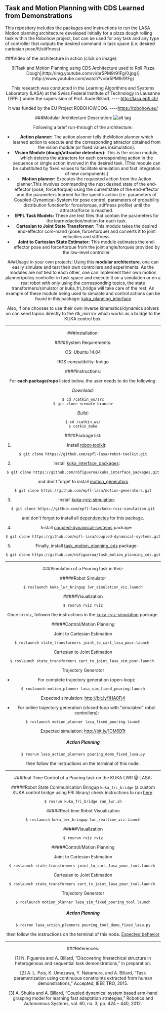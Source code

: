 ## Task and Motion Planning with CDS Learned from Demonstrations
This repository includes the packages and instructions to run the LASA Motion planning architecture developed initially for a pizza dough rolling task within the Robohow project, but can be used for any task and any type of controller that outputs the desired command in task space (i.e. desired cartesian pose/ft/stiffness)

###Video of the architecture in action (click on image):
<div style="text-align:center">
[![Task and Motion Planning using CDS Architecture used to Roll Pizza Dough](http://img.youtube.com/vi/br5PM9r91Fg/0.jpg)](http://www.youtube.com/watch?v=br5PM9r91Fg)

This research was conducted in the Learning Algorithms and Systems Laboratory (LASA) at the Swiss Federal Institute of Technology in Lausanne (EPFL) under the supervision of Prof. Aude Billard.  ---- http://lasa.epfl.ch/

It was funded by the EU Project ROBOHOW.COG. ----https://robohow.eu/

###Modular Architecture Description:
![alt tag](https://cloud.githubusercontent.com/assets/761512/10681561/a4dfd458-792a-11e5-973b-0c196fbf9277.png)

Following a brief run-through of the architecture:

  - **Action  planner:** The  action  planner  tells  theMotion  planner which  learned  action  to execute and the corresponding attractor obtained from the vision module (or fixed values insimulation).
  - **Vision Module (dough/attractor detectors):** This is the vision module, which detects the attractors for each corresponding action in the sequence or single action involved in the desired task.  (This module can be substituted by fixed values to facilitate simulation and fast integration of new components.)
  - **Motion planner:** Executes the requested action from the Action planner.This involves commanding the next desired state of the end-effector (pose, force/torque) using the currentstate of the end-effector and the parameters learned for the specifc action (i.e.  parameters of Coupled-Dynamical-System for pose control, parameters of probability distribution functionfor force/torque, stiffness profile) until the attractor/force is reached.
  - **EPFL  Task  Models:** These  are  text  files  that  contain  the  parameters  for  the  learnedaction/motion for each task.
  - **Cartesian to Joint State Transformer:** This module takes the desired end-effector com-mand (pose, force/torque) and converts it to joint velocities and stiffness.
  - **Joint to Cartesian State Estimator:** This module estimates the end-effector pose and force/torque from the joint angle/torques provided by the low-level controller.
  
###Usage in your own projects:
Using this **modular architecture**, one can easily simulate and test their own controllers and experiments. As the modules are not tied to each other, one can implement their own motion planner/policy controller in task space and execute it on a simulation or on a real robot with only using the corresponding topics, the state transformers/simulator or kuka_fri_bridge will take care of the rest. An example of these module being used to simulate and control actions can be found in this package:  [kuka_planning_interface ](https://github.com/gpldecha/kuka_planning_interface )

Also, if one chooses to use their own inverse kinematics/dynamics solvers on can send topics directly to the rtk_mirrror which works as a bridge to the KUKA control box. 

---
###Installation:

####System Requirements:

OS: Ubuntu 14.04

ROS compatibility: Indigo

####Instructions:

For **each package/repo** listed below, the user needs to do the following:

*Download:*
```
$ cd /catkin_ws/src
$ git clone <remote branch>
```
*Build:*
```
$ cd /catkin_ws/
$ catkin_make
```
####Package list:
  1. Install [robot-toolkit](https://github.com/epfl-lasa/robot-toolkit):
  ```
  $ git clone https://github.com/epfl-lasa/robot-toolkit.git
  ```

  2. Install [kuka_interface_packages](https://github.com/nbfigueroa/kuka_interface_packages):
  ```
  $ git clone https://github.com/nbfigueroa/kuka_interface_packages.git
  ```
  and don't forget to install [motion_generators](https://github.com/epfl-lasa/motion-generators) 
  ```
  $ git clone https://github.com/epfl-lasa/motion-generators.git
  ```

  3. Install [kuka-rviz-simulation](https://github.com/epfl-lasa/kuka-rviz-simulation):
  ```
  $ git clone https://github.com/epfl-lasa/kuka-rviz-simulation.git
  ```
  and don't forget to install all [dependencies](https://github.com/epfl-lasa/kuka-rviz-simulation) for this package.

  4. Install [coupled-dynamical-systems](https://github.com/epfl-lasa/coupled-dynamical-systems) package:
  ```
  $ git clone https://github.com/epfl-lasa/coupled-dynamical-systems.git
  ```

  5. Finally, install [task_motion_planning_cds](https://github.com/nbfigueroa/task_motion_planning_cds) package:
  ```
  $ git clone https://github.com/nbfigueroa/task_motion_planning_cds.git
  ```
  
---  

###Simulation of a Pouring task in Rviz:

#####Robot Simulator
```
$ roslaunch kuka_lwr_bringup lwr_simulation_viz.launch
```

#####Visualization
```
$ rosrun rviz rviz
```
Once in rviz, followin the instructions in the [kuka-rviz-simulation](https://github.com/epfl-lasa/kuka-rviz-simulation) package.

#####Control/Motion Planning

Joint to Cartesian Estimation
```
$ roslaunch state_transformers joint_to_cart_lasa_pour.launch 
```

Cartesian to Joint Estimation
```
$ roslaunch state_transformers cart_to_joint_lasa_sim_pour.launch 
```

Trajectory Generator
  - For complete trajectory generation (open-loop):
  ```
  $ roslaunch motion_planner lasa_sim_fixed_pouring.launch
  ```
  
  Expected simulation: http://bit.ly/1HA0Fj4
  
  - For online trajectory generation (closed-loop with "simulated" robot controllers):
  ```
  $ roslaunch motion_planner lasa_fixed_pouring.launch
  ```
  
  Expected simulation: http://bit.ly/1CM6BTt
  
##### Action Planning  
```
$ rosrun lasa_action_planners pouring_demo_fixed_lasa.py
```
then follow the instructions on the terminal of this node.

---  

###Real-Time Control of a Pouring task on the KUKA LWR @ LASA:


#####Robot State Communication
Bringup ```kuka_fri_bridge``` (a custom KUKA control bridge using FRI library) check instructions to run [here](https://github.com/nbfigueroa/kuka_interface_packages.git).
```
$ rosrun kuka_fri_bridge run_lwr.sh
```
#####Real-time Robot Visualization
```
$ roslaunch kuka_lwr_bringup lwr_realtime_viz.launch
```

#####Visualization
```
$ rosrun rviz rviz
```

#####Control/Motion Planning

Joint to Cartesian Estimation
```
$ roslaunch state_transformers joint_to_cart_lasa_pour_tool.launch 
```

Cartesian to Joint Estimation
```
$ roslaunch state_transformers cart_to_joint_lasa_pour_tool.launch 
```

Trajectory Generator
```
$ roslaunch motion_planner lasa_sim_fixed_pouring_tool.launch
```

##### Action Planning  
```
$ rosrun lasa_action_planners pouring_tool_demo_fixed_lasa.py
```
then follow the instructions on the terminal of this node. [Expected behavior](https://www.dropbox.com/s/fgxrk9lj5avlw0j/pour_demo.mp4?dl=0)

---

###References:

[1] N. Figueroa and A. Billard, “Discovering hierarchical structure in heterogenous and sequential task demonstrations,” In preparation.

[2] A. L. Pais, K. Umezawa, Y. Nakamura, and A. Billard, “Task parametrization using continuous constraints extracted from human demonstrations,” Accepted, IEEE TRO, 2015.

[3] A. Shukla and A. Billard, “Coupled dynamical system based arm-hand grasping model for learning fast adaptation strategies,” Robotics and Autonomous Systems, vol. 60, no. 3, pp. 424 – 440, 2012.
